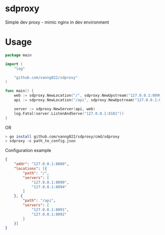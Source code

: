# sdproxy

Simple dev proxy - mimic nginx in dev environment

# Usage

```go
package main

import (
	"log"

	"github.com/vanng822/sdproxy"
)

func main() {
	web := sdproxy.NewLocation("/", sdproxy.NewUpstream("127.0.0.1:8090", "127.0.0.1:8091"))
	api := sdproxy.NewLocation("/api", sdproxy.NewUpstream("127.0.0.1:8092", "127.0.0.1:8093"))

	server := sdproxy.NewServer(api, web)
	log.Fatal(server.ListenAndServe("127.0.0.1:8181"))
}
```

OR

```bash
> go install github.com/vanng822/sdproxy/cmd/sdproxy
> sdproxy -c path_to_config.json
```

Configuration example

```json
{
    "addr": "127.0.0.1:8080",
    "locations": [{
        "path": "/",
        "servers": [
            "127.0.0.1:8090",
            "127.0.0.1:8094"
        ]
    }, {
        "path": "/api",
        "servers": [
            "127.0.0.1:8091",
            "127.0.0.1:8092"
        ]
    }]
}
```

